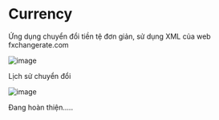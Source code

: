 # Currency

Ứng dụng chuyển đổi tiền tệ đơn giản, sử dụng XML của web fxchangerate.com

![image](https://user-images.githubusercontent.com/66128080/165330887-f76ccf53-a5a1-43ad-99e3-e4d2810b89e3.png)

Lịch sử chuyển đổi

![image](https://user-images.githubusercontent.com/66128080/165331037-8c4484f8-2076-4785-b0b9-1e445f4ec763.png)

Đang hoàn thiện.....

